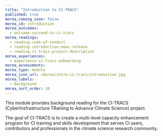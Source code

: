 ```yaml
---
title: "Introduction to CI-TRACS"
published: true
morea_coming_soon: false
morea_id: introduction
morea_outcomes:
  - outcome-succeed-in-ci-tracs
morea_readings:
  - reading-code-of-conduct
  - reading-introduction-news-release
  - reading-ci-tracs-project-description
morea_experiences:
  - experience-ci-tracs-onboarding
morea_assessments:
morea_type: module
morea_icon_url: /morea/intro-ci-tracs/introduction.jpg
morea_labels:
  - Background
morea_sort_order: 10
---
```


This module provides background reading for the CI-TRACS (CyberInsfrastructure TRaining to Advance Climate Science) project.

The goal of CI-TRACS is to create a multi-level capacity enhancement program for CI training and skills development that serves CI users, contributors and professionals in the climate science research community.
